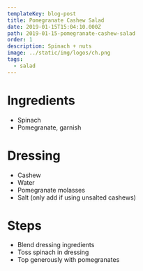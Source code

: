 ```yaml
---
templateKey: blog-post
title: Pomegranate Cashew Salad
date: 2019-01-15T15:04:10.000Z
path: 2019-01-15-pomegranate-cashew-salad
order: 1
description: Spinach + nuts
image: ../static/img/logos/ch.png
tags:
  - salad
---
```

# Ingredients

* Spinach
* Pomegranate, garnish

# Dressing

* Cashew
* Water
* Pomegranate molasses
* Salt (only add if using unsalted cashews)

# Steps

* Blend dressing ingredients 
* Toss spinach in dressing
* Top generously with pomegranates
